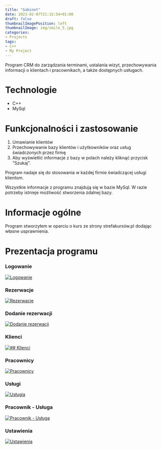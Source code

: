 ```yaml
---
title: "Gabinet"
date: 2023-02-07T21:15:54+01:00
draft: false
thumbnailImagePosition: left
thumbnailImage: img/smile_5.jpg
categories:
- Projects
tags:
- C++
- My Project
---
```


Program CRM do zarządzania terminami, ustalania wizyt, przechowywania informacji o klientach i pracownikach, a także dostępnych usługach.

<!--more-->

# Technologie
- C++ 
- MySql

# Funkcjonalności i zastosowanie
1. Umawianie klientów
2. Przechowywanie bazy klientów i użytkowników oraz usług świadczonych przez firmę
3. Aby wyświetlić informacje z bazy w polach należy kliknąć przycisk "Szukaj".

Program nadaje się do stosowania w każdej firmie świadczącej usługi klientom. 

Wszystkie informacje z programu znajdują się w bazie MySql. W razie potrzeby istnieje możliwość stworzenia zdalnej bazy.

# Informacje ogólne 
Program stworzyłem w oparciu o kurs ze strony strefakursów.pl dodając własne usprawnienia.

# Prezentacja programu

### Logowanie
[![Logowanie](https://i.imgur.com/0TumgLt.png)](https://imgur.com/yTBr6uL)

### Rezerwacje
[![Rezerwacje](https://i.imgur.com/OXqbIT0.png)](https://imgur.com/OXqbIT0)

### Dodanie rezerwacji
[![Dodanie rezerwacji](https://i.imgur.com/PV6rlVj.png)](https://imgur.com/PV6rlVj)

### Klienci
[![## Klienci](https://i.imgur.com/q6xSByE.png)](https://imgur.com/q6xSByE)

### Pracownicy
[![Pracownicy](https://i.imgur.com/cIQvcHs.png)](https://imgur.com/cIQvcHs)

### Usługi
[![Usługia](https://i.imgur.com/zgfLmV1.png)](https://imgur.com/zgfLmV1)

### Pracownik - Usługa
[![Pracownik - Usługa](https://i.imgur.com/iSelIza.png)](https://imgur.com/iSelIza)

### Ustawienia
[![Ustawienia](https://i.imgur.com/yTBr6uL.png)](https://imgur.com/yTBr6uL)